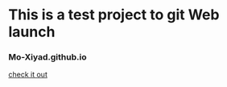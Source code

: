 # This is a test project to git Web launch
### Mo-Xiyad.github.io

<a href="[https://mo-xiyad.github.io](https://mo-xiyad.github.io)" target="_blank">check it out</a>
